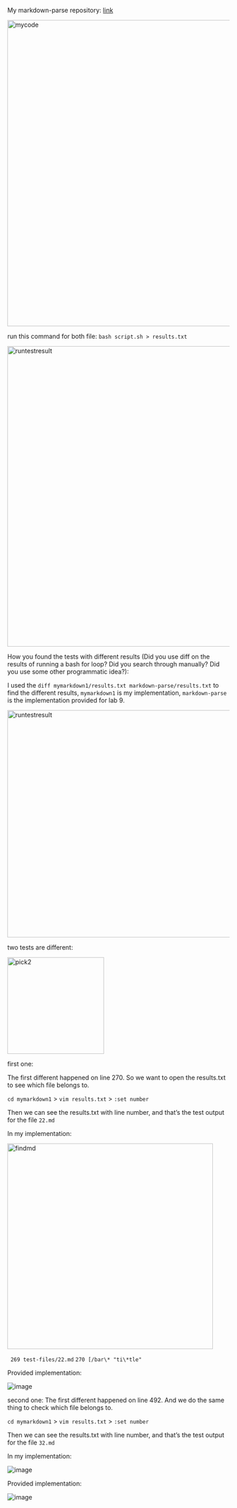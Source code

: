 My markdown-parse repository: [link](https://github.com/kyy006/markdown-parse)

<img width="694" alt="mycode" src="https://user-images.githubusercontent.com/92092627/157802593-a64b77d2-c7d6-4856-a6c4-dc8d12478013.png">

run this command for both file:
`bash script.sh > results.txt`

<img width="681" alt="runtestresult" src="https://user-images.githubusercontent.com/92092627/157802839-649f1a40-fa1f-46bd-8ece-3ebe1d9fe3d6.png">


How you found the tests with different results (Did you use diff on the results of running a bash for loop? Did you search through manually? Did you use some other programmatic idea?):

I used the `diff mymarkdown1/results.txt markdown-parse/results.txt` to find the different results, `mymarkdown1` is my implementation, `markdown-parse` is the implementation provided for lab 9.

<img width="515" alt="runtestresult" src="https://user-images.githubusercontent.com/92092627/157803784-6fc587c0-9db7-49fb-a39a-5534372f13e8.png">


two tests are different:

<img width="219" alt="pick2" src="https://user-images.githubusercontent.com/92092627/157804163-1428c11d-6b50-42e3-af21-a74891353550.png">


first one:

The first different happened on line 270. So we want to open the results.txt to see which file belongs to.

`cd mymarkdown1` > `vim results.txt` > `:set number`

Then we can see the results.txt with line number, and that’s the test output for the file `22.md`

In my implementation:

<img width="466" alt="findmd" src="https://user-images.githubusercontent.com/92092627/157805250-5a53acc1-f5f2-4aaf-8725-3fc4b37a3e41.png">

` 269 test-files/22.md`
`270 [/bar\* "ti\*tle"`

Provided implementation:

![image](https://user-images.githubusercontent.com/92092627/157805598-7edd9194-fc05-48e4-9f6c-fd2d965fe9ea.png)



second one:
The first different happened on line 492. And we do the same thing to check which file belongs to.

`cd mymarkdown1` > `vim results.txt` > `:set number`

Then we can see the results.txt with line number, and that’s the test output for the file `32.md`

In my implementation:

![image](https://user-images.githubusercontent.com/92092627/157806025-cea7476e-e16b-4d18-8f50-6131f149948e.png)


Provided implementation:

![image](https://user-images.githubusercontent.com/92092627/157805841-138f0886-370a-438a-9cca-0320e96aa77b.png)
